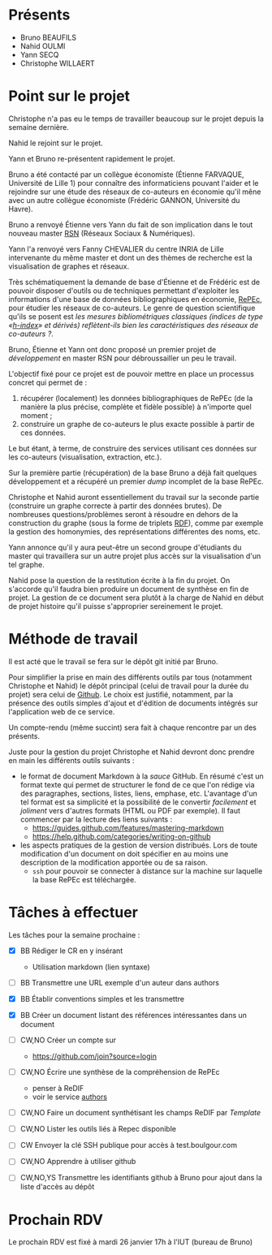 # Présents

* Bruno BEAUFILS
* Nahid OULMI
* Yann SECQ
* Christophe WILLAERT

# Point sur le projet

Christophe n'a pas eu le temps de travailler beaucoup sur le projet depuis la semaine dernière.

Nahid le rejoint sur le projet.

Yann et Bruno re-présentent rapidement le projet.

Bruno a été contacté par un collègue économiste (Étienne FARVAQUE, Université de Lille 1) pour connaître des informaticiens pouvant l'aider et le rejoindre sur une étude des réseaux de co-auteurs en économie qu'il mêne avec un autre collègue économiste (Frédéric GANNON, Université du Havre).

Bruno a renvoyé Étienne vers Yann du fait de son implication dans le tout nouveau master [RSN](http://rsn.link) (Réseaux Sociaux & Numériques).

Yann l'a renvoyé vers Fanny CHEVALIER du centre INRIA de Lille intervenante du même master et dont un des thèmes de recherche est la visualisation de graphes et réseaux.

Très schématiquement la demande de base d'Étienne et de Frédéric est de pouvoir disposer d'outils ou de techniques permettant d'exploiter les informations d'une base de données bibliographiques en économie, [RePEc](http://repec.org), pour étudier les réseaux de co-auteurs. Le genre de question scientifique qu'ils se posent est *les mesures bibliométriques classiques (indices de type «[h-index](https://fr.wikipedia.org/wiki/Indice_h)» et dérivés) reflètent-ils bien les caractéristiques des réseaux de co-auteurs ?*.

Bruno, Étienne et Yann ont donc proposé un premier projet de *développement* en master RSN pour débroussailler un peu le travail.

L'objectif fixé pour ce projet est de pouvoir mettre en place un processus concret qui permet de :

1. récupérer (localement) les données bibliographiques de RePEc (de la manière la plus précise, complète et fidèle possible) à n'importe quel moment ;
2. construire un graphe de co-auteurs le plus exacte possible à partir de ces données.

Le but étant, à terme, de construire des services utilisant ces données sur les co-auteurs (visualisation, extraction, etc.).

Sur la première partie (récupération) de la base Bruno a déjà fait quelques développement et a récupéré un premier *dump* incomplet de la base RePEc.

Christophe et Nahid auront essentiellement du travail sur la seconde partie (construire un graphe correcte à partir des données brutes). De nombreuses questions/problèmes seront à résoudre en dehors de la construction du graphe (sous la forme de triplets [RDF](https://fr.wikipedia.org/wiki/Resource_Description_Framework)), comme par exemple la gestion des homonymies, des représentations différentes des noms, etc.

Yann annonce qu'il y aura peut-être un second groupe d'étudiants du master qui travaillera sur un autre projet plus accès sur la visualisation d'un tel graphe.

Nahid pose la question de la restitution écrite à la fin du projet. On s'accorde qu'il faudra bien produire un document de synthèse en fin de projet. La gestion de ce document sera plutôt à la charge de Nahid en début de projet histoire qu'il puisse s'approprier sereinement le projet.

# Méthode de travail

Il est acté que le travail se fera sur le dépôt git initié par Bruno.

Pour simplifier la prise en main des différents outils par tous (notamment Christophe et Nahid) le dépôt principal (celui de travail pour la durée du projet) sera celui de [Github](http://github.com/b3/hacks-repec). Le choix est justifié, notamment, par la présence des outils simples d'ajout et d'édition de documents intégrés sur l'application web de ce service.

Un compte-rendu (même succint) sera fait à chaque rencontre par un des présents.

Juste pour la gestion du projet Christophe et Nahid devront donc prendre en main les différents outils suivants :

- le format de document Markdown à la *sauce* GitHub.
  En résumé c'est un format texte qui permet de structurer le fond de ce que l'on rédige via des paragraphes, sections, listes, liens, emphase, etc. L'avantage d'un tel format est sa simplicité et la possibilité de le convertir *facilement* et *joliment* vers d'autres formats (HTML ou PDF par exemple). Il faut commencer par la lecture des liens suivants :
    - https://guides.github.com/features/mastering-markdown
    - https://help.github.com/categories/writing-on-github
- les aspects pratiques de la gestion de version distribués.
  Lors de toute modification d'un document on doit spécifier en au moins une description de la modification apportée ou de sa raison.
  - `ssh` pour pouvoir se connecter à distance sur la machine sur laquelle la base RePEc est téléchargée.

# Tâches à effectuer

Les tâches pour la semaine prochaine :

- [X] BB Rédiger le CR en y insérant
    - Utilisation markdown (lien syntaxe)

- [ ] BB Transmettre une URL exemple d'un auteur dans authors

- [X] BB Établir conventions simples et les transmettre

- [X] BB Créer un document listant des références intéressantes dans un document

- [ ] CW,NO Créer un compte sur 
    - https://github.com/join?source=login

- [ ] CW,NO Écrire une synthèse de la compréhension de RePEc
    - penser à ReDIF
    - voir le service [authors](http://authors.repec.org)

- [ ] CW,NO Faire un document synthétisant les champs ReDIF par *Template*

- [ ] CW,NO Lister les outils liés à Repec disponible

- [ ] CW Envoyer la clé SSH publique pour accès à test.boulgour.com

- [ ] CW,NO Apprendre à utiliser github

- [ ] CW,NO,YS Transmettre les identifiants github à Bruno pour ajout dans la liste d'accès au dépôt


# Prochain RDV

Le prochain RDV est fixé à mardi 26 janvier 17h à l'IUT (bureau de Bruno)
